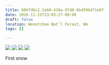 ```yaml
---
title: 6067d6c2-2eb0-430a-97d8-6bd59b471e0f
date: 2016-11-25T23:03:27-08:00
draft: false
location: Wenatchee Nat'l Forest, WA
tags: []

---
```




![](https://d17enza3bfujl8.cloudfront.net/20161125_01_69.jpg)
![](https://d17enza3bfujl8.cloudfront.net/20161125_01_31.jpg)
![](https://d17enza3bfujl8.cloudfront.net/20161125_01_47.jpg)
![](https://d17enza3bfujl8.cloudfront.net/20161125_01_81.jpg)

First snow<br>


